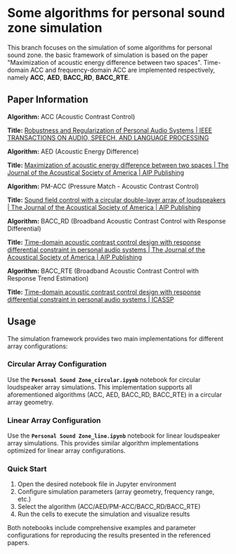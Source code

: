 
# Some algorithms for personal sound zone simulation

This branch focuses on the simulation of some algorithms for personal sound zone. the basic framework of simulation is based on the paper "Maximization of acoustic energy difference between two spaces". Time-domain ACC and frequency-domain ACC are implemented respectively, namely **ACC**, **AED**, **BACC_RD**, **BACC_RTE**.


## Paper Information

**Algorithm:** ACC (Acoustic Contrast Control)

**Title:** [Robustness and Regularization of Personal  Audio Systems | IEEE TRANSACTIONS ON AUDIO, SPEECH, AND LANGUAGE PROCESSING](https://ieeexplore.ieee.org/document/6194290/)


**Algorithm:** AED (Acoustic Energy Difference)

**Title:** [Maximization of acoustic energy difference between two spaces | The Journal of the Acoustical Society of America | AIP Publishing](https://pubs.aip.org/asa/jasa/article-abstract/128/1/121/655976/Maximization-of-acoustic-energy-difference-between?redirectedFrom=fulltext)


**Algorithm:** PM-ACC (Pressure Match - Acoustic Contrast Control)

**Title:** [Sound field control with a circular double-layer array of loudspeakers | The Journal of the Acoustical Society of America | AIP Publishing](https://pubs.aip.org/asa/jasa/article-abstract/131/6/4518/656056/Sound-field-control-with-a-circular-double-layer?redirectedFrom=fulltext)

**Algorithm:** BACC_RD (Broadband Acoustic Contrast Control with Response Differential)

**Title:** [Time-domain acoustic contrast control design with response differential constraint in personal audio systems | The Journal of the Acoustical Society of America | AIP Publishing](https://pubs.aip.org/asa/jasa/article/135/6/EL252/607071/Time-domain-acoustic-contrast-control-design-with)

**Algorithm:** BACC_RTE (Broadband Acoustic Contrast Control with Response Trend Estimation)

**Title:** [Time-domain acoustic contrast control design with response differential constraint in personal audio systems | ICASSP ](https://sps.ewi.tudelft.nl/pubs/schellekens16icassp.pdf)

## Usage

The simulation framework provides two main implementations for different array configurations:

### Circular Array Configuration
Use the **`Personal Sound Zone_circular.ipynb`** notebook for circular loudspeaker array simulations. This implementation supports all aforementioned algorithms (ACC, AED, BACC_RD, BACC_RTE) in a circular array geometry.

### Linear Array Configuration  
Use the **`Personal Sound Zone_line.ipynb`** notebook for linear loudspeaker array simulations. This provides similar algorithm implementations optimized for linear array configurations.

### Quick Start
1. Open the desired notebook file in Jupyter environment
2. Configure simulation parameters (array geometry, frequency range, etc.)
3. Select the algorithm (ACC/AED/PM-ACC/BACC_RD/BACC_RTE)
4. Run the cells to execute the simulation and visualize results

Both notebooks include comprehensive examples and parameter configurations for reproducing the results presented in the referenced papers.
